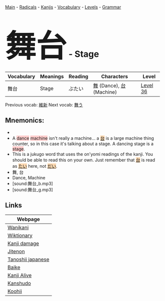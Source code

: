 <style> bigfont {font-size: 100px}</style>
[Main](../README.md) -
[Radicals](../radicals.md) -
[Kanjis](../kanjis.md) -
[Vocabulary](../vocabulary.md) -
[Levels](../levels.md) -
[Grammar](../grammar.md)
# <bigfont> 舞台</bigfont> - Stage 

| Vocabulary | Meanings | Reading | Characters | Level |
| --- | --- | --- | --- | --- |
| 舞台 | Stage | ぶたい |  [舞](../kanjis/舞.md) (Dance), [台](../kanjis/台.md) (Machine) | [Level 36](../levels/wk_level36.md) |

Previous vocab: [維新](維新.md) Next vocab: [舞う](舞う.md) 

## Mnemonics:

* 
* A <span style="background-color:#ffcccb"> dance</span> <span style="background-color:#ffcccb"> machine</span> isn't really a machine... a <span style="background-color:#fed8b1"> [台](https://jisho.org/search/台)</span> is a large machine thing counter, so in this case it's talking about a stage. A dancing stage is a <span style="background-color:#ffcccb"> stage</span>.
* This is a jukugo word that uses the on'yomi readings of the kanji. You should be able to read this on your own. Just remember that <span style="background-color:#fed8b1"> [台](https://jisho.org/search/台)</span> is read as <span style="background-color:#fed8b1"> [たい](https://jisho.org/search/たい)</span> here, not <span style="background-color:#fed8b1"> [だい](https://jisho.org/search/だい)</span>.
* 舞, 台
* Dance, Machine
* [sound:舞台_b.mp3]
* [sound:舞台_g.mp3]


## Links 

| Webpage |
| --- |
| [Wanikani          ](https://www.wanikani.com/kanji/舞台) |
| [Wiktionary        ](https://en.wiktionary.org/wiki/舞台) |
| [Kanji damage      ](http://www.kanjidamage.com/kanji/search?utf8=✓&q=舞台) |
| [Jitenon           ](https://jitenon.com/kanji/舞台) |
| [Tanoshii japanese ](https://www.tanoshiijapanese.com/dictionary/kanji.cfm?k=舞台) |
| [Baike             ](https://baike.baidu.com/item/舞台) |
| [Kanji Alive       ](https://app.kanjialive.com/舞台) |
| [Kanshudo          ](https://www.kanshudo.com/searchmn?q=舞台) |
| [Koohii            ](https://kanji.koohii.com/study/kanji/舞台) |
